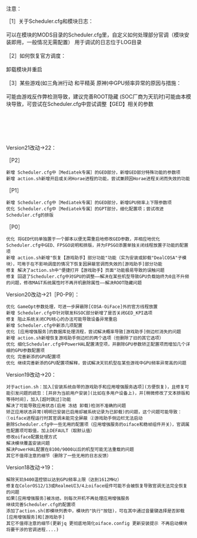 注意：

［1］关于Scheduler.cfg和模块日志：
<br><br>
    可以在模块的MODS目录的Scheduler.cfg里，自定义如何处理部分官调（模块安装即用，一般情况无需配置）
    用于调试的日志位于LOG目录
<br><br>
［2］如何恢复官方调度：
<br><br>
    卸载模块并重启
<br><br>
［3］某些游戏(如三角洲行动 和平精英 原神)中GPU频率异常的原因与措施：
<br><br>
    可能由游戏反作弊检测导致，建议完善ROOT隐藏
    (SOC厂商为天玑时)可能由本模块导致，可尝试在Scheduler.cfg中尝试调整【GED】相关的参数
<br><br><br><br><br><br>



  
Version21改动→22：

［P2］

    新增 Scheduler.cfg中［Mediatek专属］的GED部分，新增GED部分特殊功能的参数项
    新增 action.sh新增开启或关闭Horae进程的功能，尝试兼顾因Horae进程关闭而失效的功能
［P1］

    新增 Scheduler.cfg中［Mediatek专属］的GED部分，新增GPU频率上下限参数项
    优化 Scheduler.cfg中［Mediatek专属］的GPT部分，细化配置项；尝试改进Scheduler.cfg的排版
［P0］

    优化 将GED代码单独置于一个脚本以便无需重启地修改GED参数，并相应地优化Scheduler.cfg中GED、FPSGO说明和排版，并为FPSGO添置单独关闭线程放置子功能的配置项
    新增 action.sh新增"恢复【游戏助手】部分功能"功能（实为安装或卸载"DealCOSA"子模块），可用于在不影响调度的情况下恢复因屏蔽官调而失效的[游戏助手]部分功能
    修复 解决了action.sh中"便捷打开【游戏助手】页面"功能极易导致的误触问题
    修复 回退了Scheduler.cfg中对GPU的调整——解决在某些机型导致GPU负载始终为0且不升频的问题，修改MAGT系统属性时不再开机删除属性——解决ROOT隐藏问题




Version20改动→21［P0-P9］：

    优化 GameOpt参数处理，可进一步屏蔽除[COSA-OiFace]外的官方线程放置
    新增 Scheduler.cfg中针对联发科SOC部分新增了是否关闭GED_KPI选项
    修复 阻止系统关闭CPU核心的办法可能导致设备异常重启
    新增 Scheduler.cfg中新添几项配置
    优化 [应用增强服务]的数据库处理流程，尝试解决概率导致[游戏助手]侧边栏消失的问题
    新增 action.sh新增恢复游戏助手侧边栏的两个选项（但删除了旧的其它选项）
    优化 细化Scheduler.cfg中PowerHAL配置清空项，并删除GPU参数矫正配置项而增加几个详细的GPU参数配置项
    优化 完善新添的GPU配置项
    优化 继续完善新添的GPU配置项解释，尝试解决天玑机型在某些游戏中GPU频率异常高的问题


Version19改动→20：

    对于action.sh：加入[安装系统自带的游戏助手和应用增强服务选项](方便恢复)，且修复可能引发问题的疏忽：[并非为当前用户安装](比如在多用户设备上)，并[稍微修改了文本排版和等待时间]，加入[超时跳过]功能
    解决了可能导致应用状态(启用 冻结 卸载)检测不准确的问题
    矫正应用状态异常(明明已安装已启用却被系统记录为已卸载)的问题，这个问题可能导致：①oiface进程运行时其官调未能完全屏蔽 ②游戏助手侧边栏无法启动
    删除Scheduler.cfg中一些无用的配置项（应用增强服务的oiface和稳帧组件开关），官调属性配置项可取值，加上DEFAULT（取默认值）
    修改oiface配置处理方式
    解决模块覆盖安装问题
    解决PowerHAL配置在8100/9000以后的机型可能无法重载的问题
    其它不值得注意的细节（删除了一些无用的日志反馈）


Version18改动→19：

    解除天玑9400温控锁以达到GPU频率上限（达到1612MHz）
    修复在ColorOS12/13或RealmeUI3/4上oiface组件可能不会被恢复导致官调无法完全恢复的问题
    如果[应用增强服务]被冻结，则每次开机不再处理应用增强服务
    继续完善Scheduler.cfg的配置项
    添加了action.sh(即模块列表中，模块的"执行"按钮)，可在其中通过音量键选择是否卸载[应用增强服务]和[游戏助手]
    其它不值得注意的细节(更新jq 更彻底地简化oiface.config 更新安装提示 不再启动模块将要干涉的官调进程....)
